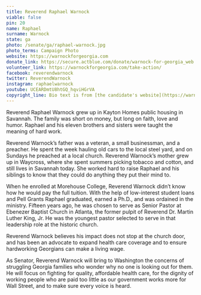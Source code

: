 ```yaml
---
title: Reverend Raphael Warnock
viable: false
pin: 20
name: Raphael
surname: Warnock
state: ga
photo: /senate/ga/raphael-warnock.jpg
photo_terms: Campaign Photo
website: https://warnockforgeorgia.com
donate_link: https://secure.actblue.com/donate/warnock-for-georgia_web
volunteer_link: https://warnockforgeorgia.com/take-action/
facebook: reverendwarnock
twitter: ReverendWarnock
instagram: raphaelwarnock
youtube: UCEARDmtU8htGQ_hqviHGrVA
copyright_line: Bio text is from [the candidate's website](https://warnockforgeorgia.com/about/) and may be &copy; Warnock for Georgia.
---
```

Reverend Raphael Warnock grew up in Kayton Homes public housing in Savannah. The family was short on money, but long on faith, love and humor. Raphael and his eleven brothers and sisters were taught the meaning of hard work.

Reverend Warnock’s father was a veteran, a small businessman, and a preacher. He spent the week hauling old cars to the local steel yard, and on Sundays he preached at a local church. Reverend Warnock’s mother grew up in Waycross, where she spent summers picking tobacco and cotton, and still lives in Savannah today. She worked hard to raise Raphael and his siblings to know that they could do anything they put their mind to.

When he enrolled at Morehouse College, Reverend Warnock didn’t know how he would pay the full tuition. With the help of low-interest student loans and Pell Grants Raphael graduated, earned a Ph.D., and was ordained in the ministry. Fifteen years ago, he was chosen to serve as Senior Pastor at Ebenezer Baptist Church in Atlanta, the former pulpit of Reverend Dr. Martin Luther King, Jr. He was the youngest pastor selected to serve in that leadership role at the historic church.

Reverend Warnock believes his impact does not stop at the church door, and has been an advocate to expand health care coverage and to ensure hardworking Georgians can make a living wage.

As Senator, Reverend Warnock will bring to Washington the concerns of struggling Georgia families who wonder why no one is looking out for them. He will focus on fighting for quality, affordable health care, for the dignity of working people who are paid too little as our government works more for Wall Street, and to make sure every voice is heard.
